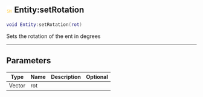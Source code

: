 ## ![shared](.gitbook/assets/shared.png) Entity:setRotation


```lua
void Entity:setRotation(rot)
```

Sets the rotation of the ent in degrees


------
## Parameters

| Type   | Name | Description              | Optional |
| ------ | ---- | ------------------------ | -------: |
| Vector | rot |  |  |


